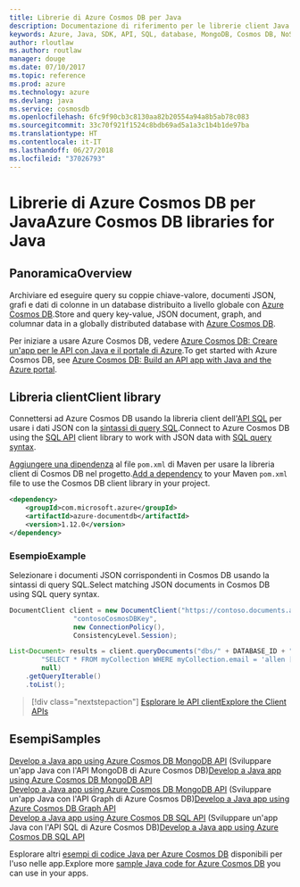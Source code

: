 ```yaml
---
title: Librerie di Azure Cosmos DB per Java
description: Documentazione di riferimento per le librerie client Java per Azure Cosmos DB
keywords: Azure, Java, SDK, API, SQL, database, MongoDB, Cosmos DB, NoSQL
author: rloutlaw
ms.author: routlaw
manager: douge
ms.date: 07/10/2017
ms.topic: reference
ms.prod: azure
ms.technology: azure
ms.devlang: java
ms.service: cosmosdb
ms.openlocfilehash: 6fc9f90cb3c8130aa82b20554a94a8b5ab78c083
ms.sourcegitcommit: 33c70f921f1524c8bdb69ad5a1a3c1b4b1de97ba
ms.translationtype: HT
ms.contentlocale: it-IT
ms.lasthandoff: 06/27/2018
ms.locfileid: "37026793"
---
```

# <a name="azure-cosmos-db-libraries-for-java"></a><span data-ttu-id="b2d2b-104">Librerie di Azure Cosmos DB per Java</span><span class="sxs-lookup"><span data-stu-id="b2d2b-104">Azure Cosmos DB libraries for Java</span></span>

## <a name="overview"></a><span data-ttu-id="b2d2b-105">Panoramica</span><span class="sxs-lookup"><span data-stu-id="b2d2b-105">Overview</span></span>

<span data-ttu-id="b2d2b-106">Archiviare ed eseguire query su coppie chiave-valore, documenti JSON, grafi e dati di colonne in un database distribuito a livello globale con [Azure Cosmos DB](/azure/cosmos-db/introduction).</span><span class="sxs-lookup"><span data-stu-id="b2d2b-106">Store and query key-value, JSON document, graph, and columnar data in a globally distributed database with [Azure Cosmos DB](/azure/cosmos-db/introduction).</span></span>

<span data-ttu-id="b2d2b-107">Per iniziare a usare Azure Cosmos DB, vedere [Azure Cosmos DB: Creare un'app per le API con Java e il portale di Azure](/azure/cosmos-db/create-sql-api-java).</span><span class="sxs-lookup"><span data-stu-id="b2d2b-107">To get started with Azure Cosmos DB, see [Azure Cosmos DB: Build an API app with Java and the Azure portal](/azure/cosmos-db/create-sql-api-java).</span></span>

## <a name="client-library"></a><span data-ttu-id="b2d2b-108">Libreria client</span><span class="sxs-lookup"><span data-stu-id="b2d2b-108">Client library</span></span>

<span data-ttu-id="b2d2b-109">Connettersi ad Azure Cosmos DB usando la libreria client dell'[API SQL](/azure/cosmos-db/sql-api-introduction) per usare i dati JSON con la [sintassi di query SQL](/azure/cosmos-db/sql-api-sql-query).</span><span class="sxs-lookup"><span data-stu-id="b2d2b-109">Connect to Azure Cosmos DB using the [SQL API](/azure/cosmos-db/sql-api-introduction) client library to work with JSON data with [SQL query syntax](/azure/cosmos-db/sql-api-sql-query).</span></span>

<span data-ttu-id="b2d2b-110">[Aggiungere una dipendenza](https://maven.apache.org/guides/getting-started/index.html#How_do_I_use_external_dependencies) al file `pom.xml` di Maven per usare la libreria client di Cosmos DB nel progetto.</span><span class="sxs-lookup"><span data-stu-id="b2d2b-110">[Add a dependency](https://maven.apache.org/guides/getting-started/index.html#How_do_I_use_external_dependencies) to your Maven `pom.xml` file to use the Cosmos DB client library in your project.</span></span>

```XML
<dependency>
    <groupId>com.microsoft.azure</groupId>
    <artifactId>azure-documentdb</artifactId>
    <version>1.12.0</version>
</dependency>
```

### <a name="example"></a><span data-ttu-id="b2d2b-111">Esempio</span><span class="sxs-lookup"><span data-stu-id="b2d2b-111">Example</span></span>

<span data-ttu-id="b2d2b-112">Selezionare i documenti JSON corrispondenti in Cosmos DB usando la sintassi di query SQL.</span><span class="sxs-lookup"><span data-stu-id="b2d2b-112">Select matching JSON documents in Cosmos DB using SQL query syntax.</span></span>

```java
DocumentClient client = new DocumentClient("https://contoso.documents.azure.com:443",
                "contosoCosmosDBKey", 
                new ConnectionPolicy(),
                ConsistencyLevel.Session);

List<Document> results = client.queryDocuments("dbs/" + DATABASE_ID + "/colls/" + COLLECTION_ID,
        "SELECT * FROM myCollection WHERE myCollection.email = 'allen [at] contoso.com'",
        null)
    .getQueryIterable()
    .toList();

```

> [!div class="nextstepaction"]
> [<span data-ttu-id="b2d2b-113">Esplorare le API client</span><span class="sxs-lookup"><span data-stu-id="b2d2b-113">Explore the Client APIs</span></span>](/java/api/overview/azure/cosmosdb/client)


## <a name="samples"></a><span data-ttu-id="b2d2b-114">Esempi</span><span class="sxs-lookup"><span data-stu-id="b2d2b-114">Samples</span></span>

<span data-ttu-id="b2d2b-115">[Develop a Java app using Azure Cosmos DB MongoDB API][2]  (Sviluppare un'app Java con l'API MongoDB di Azure Cosmos DB)</span><span class="sxs-lookup"><span data-stu-id="b2d2b-115">[Develop a Java app using Azure Cosmos DB MongoDB API][2] </span></span>  
<span data-ttu-id="b2d2b-116">[Develop a Java app using Azure Cosmos DB MongoDB API][3]  (Sviluppare un'app Java con l'API Graph di Azure Cosmos DB)</span><span class="sxs-lookup"><span data-stu-id="b2d2b-116">[Develop a Java app using Azure Cosmos DB Graph API][3] </span></span>  
<span data-ttu-id="b2d2b-117">[Develop a Java app using Azure Cosmos DB SQL API][4] (Sviluppare un'app Java con l'API SQL di Azure Cosmos DB)</span><span class="sxs-lookup"><span data-stu-id="b2d2b-117">[Develop a Java app using Azure Cosmos DB SQL API][4]</span></span>        

<span data-ttu-id="b2d2b-118">Esplorare altri [esempi di codice Java per Azure Cosmos DB](https://azure.microsoft.com/resources/samples/?platform=java&term=cosmos) disponibili per l'uso nelle app.</span><span class="sxs-lookup"><span data-stu-id="b2d2b-118">Explore more [sample Java code for Azure Cosmos DB](https://azure.microsoft.com/resources/samples/?platform=java&term=cosmos) you can use in your apps.</span></span>

[2]: https://github.com/Azure-Samples/azure-cosmos-db-mongodb-java-getting-started
[3]: https://github.com/Azure-Samples/azure-cosmos-db-graph-java-getting-started
[4]: https://github.com/Azure-Samples/azure-cosmos-db-documentdb-java-getting-started
